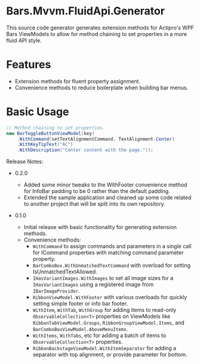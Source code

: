 # Bars.Mvvm.FluidApi.Generator

This source code generator generates extension methods for Actipro's WPF Bars ViewModels to allow for method chaining to set properties in a more fluid API style. 

# Features 
* Extension methods for fluent property assignment.
* Convenience methods to reduce boilerplate when building bar menus.

# Basic Usage

```csharp
// Method chaining to set properties.
new BarToggleButtonViewModel(key)
    .WithCommand(setTextAlignmentCommand, TextAlignment.Center)
    .WithKeyTipText("AC")
    .WithDescription("Center content with the page."));
```
Release Notes:

* 0.2.0
  * Added some minor tweaks to the WithFooter convenience method for InfoBar padding to be 0 rather than the default padding.
  * Extended the sample application and cleaned up some code related to another project that will be split into its own repository.


* 0.1.0 
  * Initial release with basic functionality for generating extension methods.
  * Convenience methods:
    * `WithCommand` to assign commands and parameters in a single call for ICommand properties with matching command parameter property.
    * `BarComboBox.WithUnmatchedTextCommand` with overload for setting IsUnmatchedTextAllowed.
    * `IHasVariantImages.WithImages` to set all image sizes for a `IHasVariantImages` using a registered image from `IBarImageProvider`.
    * `RibbonViewModel.WithFooter` with various overloads for quickly setting simple footer or info bar footer.
    * `WithItem`, `WithTab`, `WithGroup` for adding items to read-only `ObservableCollection<T>` properties on ViewModels like `RibbonTabViewModel.Groups`, `RibbonGroupViewModel.Items`, and `BarComboBoxViewModel.AboveMenuItems`.
    * `WithItems`, `WithTabs`, etc for adding a batch of items to `ObservableCollection<T>` properties.
    * `RibbonBackstageViewModel.WithItemSeparator` for adding a separator with top alignment, or provide parameter for bottom.